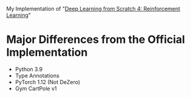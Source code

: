 My Implementation of "[Deep Learning from Scratch 4: Reinforcement Learning](https://www.oreilly.co.jp/books/9784873119755/)"

# Major Differences from the Official Implementation
- Python 3.9
- Type Annotations
- PyTorch 1.12 (Not DeZero)
- Gym CartPole v1